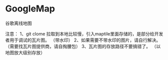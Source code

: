 # GoogleMap
谷歌离线地图



注意：
  1、git clome 拉取到本地比较慢，引入maptile里面存储的，是部分给开发者用于调试的瓦片图。  （带水印）
  2、如果需要不带水印的图片，请自行解决。  （需要找瓦片图提供商，请自掏腰包）
  3、瓦片图的存放路径不要搞错了。  （以地图放大级别存放）
